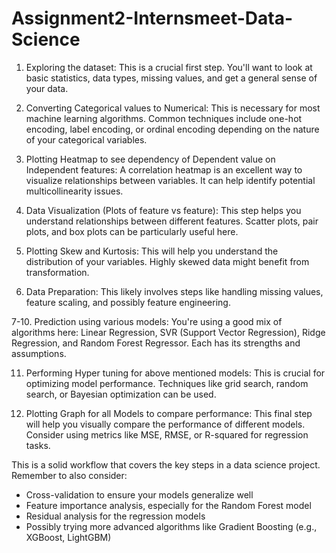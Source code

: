 # Assignment2-Internsmeet-Data-Science


1. Exploring the dataset:
   This is a crucial first step. You'll want to look at basic statistics, data types, missing values, and get a general sense of your data.

2. Converting Categorical values to Numerical:
   This is necessary for most machine learning algorithms. Common techniques include one-hot encoding, label encoding, or ordinal encoding depending on the nature of your categorical variables.

3. Plotting Heatmap to see dependency of Dependent value on Independent features:
   A correlation heatmap is an excellent way to visualize relationships between variables. It can help identify potential multicollinearity issues.

4. Data Visualization (Plots of feature vs feature):
   This step helps you understand relationships between different features. Scatter plots, pair plots, and box plots can be particularly useful here.

5. Plotting Skew and Kurtosis:
   This will help you understand the distribution of your variables. Highly skewed data might benefit from transformation.

6. Data Preparation:
   This likely involves steps like handling missing values, feature scaling, and possibly feature engineering.

7-10. Prediction using various models:
    You're using a good mix of algorithms here: Linear Regression, SVR (Support Vector Regression), Ridge Regression, and Random Forest Regressor. Each has its strengths and assumptions.

11. Performing Hyper tuning for above mentioned models:
    This is crucial for optimizing model performance. Techniques like grid search, random search, or Bayesian optimization can be used.

12. Plotting Graph for all Models to compare performance:
    This final step will help you visually compare the performance of different models. Consider using metrics like MSE, RMSE, or R-squared for regression tasks.

This is a solid workflow that covers the key steps in a data science project. Remember to also consider:

- Cross-validation to ensure your models generalize well
- Feature importance analysis, especially for the Random Forest model
- Residual analysis for the regression models
- Possibly trying more advanced algorithms like Gradient Boosting (e.g., XGBoost, LightGBM)

